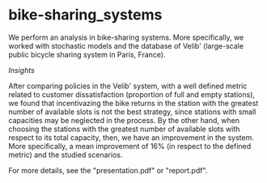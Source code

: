 # bike-sharing_systems

We perform an analysis in bike-sharing systems. More specifically, we worked with stochastic models and the database of Velib' (large-scale public bicycle sharing system in Paris, France).

*Insights*

After comparing policies in the Velib' system, with a well defined metric related to customer dissatisfaction (proportion of full and empty stations), we found that incentivazing the bike returns in the station with the greatest number of available slots is not the best strategy, since stations with small capacities may be neglected in the process. By the other hand, when choosing the stations with the greatest number of available slots with respect to its total capacity, then, we have an improvement in the system. More specifically, a mean improvement of 16% (in respect to the defined metric) and the studied scenarios.

For more details, see the "presentation.pdf" or "report.pdf".
